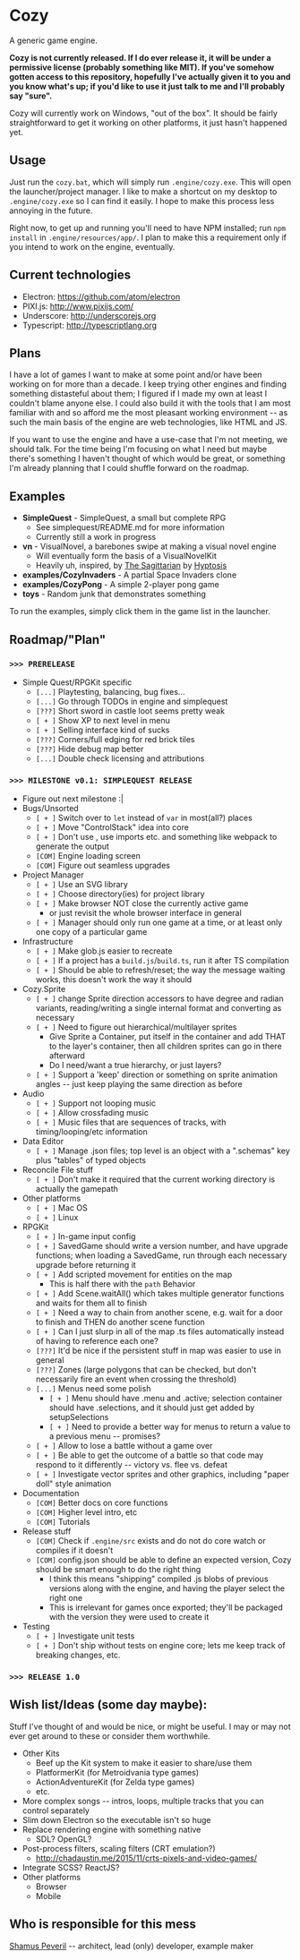 # Cozy

A generic game engine.

**Cozy is not currently released. If I do ever release it, it will be under a permissive license (probably something like MIT). If you've somehow gotten access to this repository, hopefully I've actually given it to you and you know what's up; if you'd like to use it just talk to me and I'll probably say "sure".**

Cozy will currently work on Windows, "out of the box". It should be fairly straightforward to get it working on other platforms, it just hasn't happened yet.


## Usage

Just run the `cozy.bat`, which will simply run `.engine/cozy.exe`. This will open the launcher/project manager. I like to make a shortcut on my desktop to `.engine/cozy.exe` so I can find it easily. I hope to make this process less annoying in the future.

Right now, to get up and running you'll need to have NPM installed; run `npm install` in `.engine/resources/app/`. I plan to make this a requirement only if you intend to work on the engine, eventually.


## Current technologies

- Electron: <https://github.com/atom/electron>
- PIXI.js: <http://www.pixijs.com/>
- Underscore: <http://underscorejs.org>
- Typescript: <http://typescriptlang.org>


## Plans

I have a lot of games I want to make at some point and/or have been working on for more than a decade. I keep trying other engines and finding something distasteful about them; I figured if I made my own at least I couldn't blame anyone else. I could also build it with the tools that I am most familiar with and so afford me the most pleasant working environment -- as such the main basis of the engine are web technologies, like HTML and JS.

If you want to use the engine and have a use-case that I'm not meeting, we should talk. For the time being I'm focusing on what I need but maybe there's something I haven't thought of which would be great, or something I'm already planning that I could shuffle forward on the roadmap.


## Examples

- **SimpleQuest** - SimpleQuest, a small but complete RPG
    - See simplequest/README.md for more information
    - Currently still a work in progress
- **vn** - VisualNovel, a barebones swipe at making a visual novel engine
    - Will eventually form the basis of a VisualNovelKit
    - Heavily uh, inspired, by [The Sagittarian](http://www.newgrounds.com/portal/view/560868) by [Hyptosis](http://www.lorestrome.com)
- **examples/CozyInvaders** - A partial Space Invaders clone
- **examples/CozyPong** - A simple 2-player pong game
- **toys** - Random junk that demonstrates something

To run the examples, simply click them in the game list in the launcher.


## Roadmap/"Plan"

### `>>> PRERELEASE`

- Simple Quest/RPGKit specific
    - `[...]` Playtesting, balancing, bug fixes...
    - `[...]` Go through TODOs in engine and simplequest
    - `[???]` Short sword in castle loot seems pretty weak
    - `[ + ]` Show XP to next level in menu
    - `[ + ]` Selling interface kind of sucks
    - `[???]` Corners/full edging for red brick tiles
    - `[???]` Hide debug map better
    - `[...]` Double check licensing and attributions

### `>>> MILESTONE v0.1: SIMPLEQUEST RELEASE`

- Figure out next milestone :|
- Bugs/Unsorted
    - `[ + ]` Switch over to `let` instead of `var` in most(all?) places
    - `[ + ]` Move "ControlStack" idea into core
    - `[ + ]` Don't use <reference>, use imports etc. and something like webpack to generate the output
    - `[COM]` Engine loading screen
    - `[COM]` Figure out seamless upgrades
- Project Manager
    - `[ + ]` Use an SVG library
    - `[ + ]` Choose directory(ies) for project library
    - `[ + ]` Make browser NOT close the currently active game
        - or just revisit the whole browser interface in general
    - `[ + ]`  Manager should only run one game at a time, or at least only one copy of a particular game
- Infrastructure
    - `[ + ]` Make glob.js easier to recreate
    - `[ + ]` If a project has a `build.js`/`build.ts`, run it after TS compilation
    - `[ + ]` Should be able to refresh/reset; the way the message waiting works, this doesn't work the way it should
- Cozy.Sprite
    - `[ + ]` change Sprite direction accessors to have degree and radian variants, reading/writing a single internal format and converting as necessary
    - `[ + ]` Need to figure out hierarchical/multilayer sprites
        - Give Sprite a Container, put itself in the container and add THAT to the layer's container, then all children sprites can go in there afterward
        - Do I need/want a true hierarchy, or just layers?
    - `[ + ]` Support a 'keep' direction or something on sprite animation angles -- just keep playing the same direction as before
- Audio
    - `[ + ]` Support not looping music
    - `[ + ]` Allow crossfading music
    - `[ + ]` Music files that are sequences of tracks, with timing/looping/etc information
- Data Editor
    - `[ + ]` Manage .json files; top level is an object with a ".schemas" key plus "tables" of typed objects
- Reconcile File stuff
    - `[ + ]` Don't make it required that the current working directory is actually the gamepath
- Other platforms
    - `[ + ]` Mac OS
    - `[ + ]` Linux
- RPGKit
    - `[ + ]` In-game input config
    - `[ + ]` SavedGame should write a version number, and have upgrade functions; when loading a SavedGame, run through each necessary upgrade before returning it
    - `[ + ]` Add scripted movement for entities on the map
        - This is half there with the `path` Behavior
    - `[ + ]` Add Scene.waitAll() which takes multiple generator functions and waits for them all to finish
    - `[ + ]` Need a way to chain from another scene, e.g. wait for a door to finish and THEN do another scene function
    - `[ + ]` Can I just slurp in all of the map .ts files automatically instead of having to reference each one?
    - `[???]` It'd be nice if the persistent stuff in map was easier to use in general
    - `[???]` Zones (large polygons that can be checked, but don't necessarily fire an event when crossing the threshold)
    - `[...]` Menus need some polish
        - `[ + ]` Menu should have .menu and .active; selection container should have .selections, and it should just get added by setupSelections
        - `[ + ]` Need to provide a better way for menus to return a value to a previous menu -- promises?
    - `[ + ]` Allow to lose a battle without a game over
    - `[ + ]` Be able to get the outcome of a battle so that code may respond to it differently -- victory vs. flee vs. defeat
    - `[ + ]` Investigate vector sprites and other graphics, including "paper doll" style animation
- Documentation
    - `[COM]` Better docs on core functions
    - `[COM]` Higher level intro, etc
    - `[COM]` Tutorials
- Release stuff
    - `[COM]` Check if `.engine/src` exists and do not do core watch or compiles if it doesn't
    - `[COM]` config.json should be able to define an expected version, Cozy should be smart enough to do the right thing
        - I think this means "shipping" compiled .js blobs of previous versions along with the engine, and having the player select the right one
        - This is irrelevant for games once exported; they'll be packaged with the version they were used to create it
- Testing
    - `[ + ]` Investigate unit tests
    - `[ + ]` Don't ship without tests on engine core; lets me keep track of breaking changes, etc.


### `>>> RELEASE 1.0`

## Wish list/Ideas (some day maybe):

Stuff I've thought of and would be nice, or might be useful. I may or may not ever get around to these or consider them worthwhile.

- Other Kits
    - Beef up the Kit system to make it easier to share/use them
    - PlatformerKit (for Metroidvania type games)
    - ActionAdventureKit (for Zelda type games)
    - etc.
- More complex songs -- intros, loops, multiple tracks that you can control separately
- Slim down Electron so the executable isn't so huge
- Replace rendering engine with something native
    - SDL? OpenGL?
- Post-process filters, scaling filters (CRT emulation?)
    - <http://chadaustin.me/2015/11/crts-pixels-and-video-games/>
- Integrate SCSS? ReactJS?
- Other platforms
    - Browser
    - Mobile



## Who is responsible for this mess

[Shamus Peveril](http://shamuspeveril.com) -- architect, lead (only) developer, example maker
